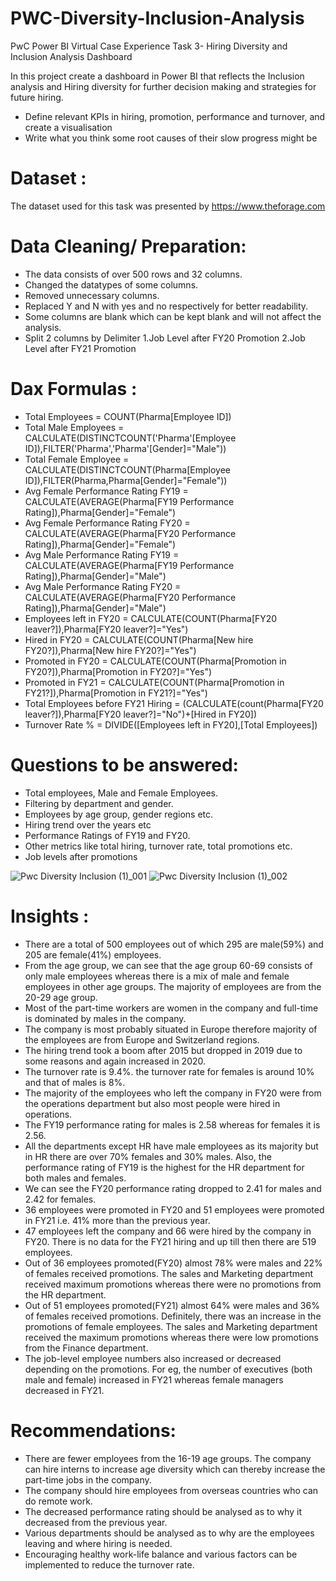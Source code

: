 # PWC-Diversity-Inclusion-Analysis
PwC Power BI Virtual Case Experience Task 3- Hiring Diversity and Inclusion Analysis Dashboard
  
  
In this project create a dashboard in Power BI that reflects the Inclusion analysis and Hiring diversity for further decision making and strategies for future hiring.

- Define relevant KPIs in hiring, promotion, performance and turnover, and create a visualisation
- Write what you think some root causes of their slow progress might be

# Dataset :
The dataset used for this task was presented by https://www.theforage.com

# Data Cleaning/ Preparation:

- The data consists of over 500 rows and 32 columns.
- Changed the datatypes of some columns.
- Removed unnecessary columns.
- Replaced Y and N with yes and no respectively for better readability.
- Some columns are blank which can be kept blank and will not affect the analysis.
- Split 2 columns by Delimiter 1.Job Level after FY20 Promotion 2.Job Level after FY21 Promotion

# Dax Formulas :

- Total Employees = COUNT(Pharma[Employee ID])
- Total Male Employees = CALCULATE(DISTINCTCOUNT('Pharma'[Employee ID]),FILTER('Pharma','Pharma'[Gender]="Male"))
- Total Female Employee = CALCULATE(DISTINCTCOUNT(Pharma[Employee ID]),FILTER(Pharma,Pharma[Gender]="Female"))
- Avg Female Performance Rating FY19 = CALCULATE(AVERAGE(Pharma[FY19 Performance Rating]),Pharma[Gender]="Female")
- Avg Female Performance Rating FY20 = CALCULATE(AVERAGE(Pharma[FY20 Performance Rating]),Pharma[Gender]="Female")
- Avg Male Performance Rating FY19 = CALCULATE(AVERAGE(Pharma[FY19 Performance Rating]),Pharma[Gender]="Male")
- Avg Male Performance Rating FY20 = CALCULATE(AVERAGE(Pharma[FY20 Performance Rating]),Pharma[Gender]="Male")
- Employees left in FY20 = CALCULATE(COUNT(Pharma[FY20 leaver?]),Pharma[FY20 leaver?]="Yes")
- Hired in FY20 = CALCULATE(COUNT(Pharma[New hire FY20?]),Pharma[New hire FY20?]="Yes")
- Promoted in FY20 = CALCULATE(COUNT(Pharma[Promotion in FY20?]),Pharma[Promotion in FY20?]="Yes")
- Promoted in FY21 = CALCULATE(COUNT(Pharma[Promotion in FY21?]),Pharma[Promotion in FY21?]="Yes")
- Total Employees before FY21 Hiring = (CALCULATE(count(Pharma[FY20 leaver?]),Pharma[FY20 leaver?]="No")+[Hired in FY20])
- Turnover Rate % = DIVIDE([Employees left in FY20],[Total Employees])

# Questions to be answered:
- Total employees, Male and Female Employees.
- Filtering by department and gender.
- Employees by age group, gender regions etc.
- Hiring trend over the years etc
- Performance Ratings of FY19 and FY20.
- Other metrics like total hiring, turnover rate, total promotions etc.
- Job levels after promotions

![Pwc Diversity   Inclusion (1)_001](https://github.com/Bhagyaak47/PWC-Diversity-Inclusion-Analysis/assets/152842490/69c87dd8-66ac-4f61-98c9-5a57bac07065)
![Pwc Diversity   Inclusion (1)_002](https://github.com/Bhagyaak47/PWC-Diversity-Inclusion-Analysis/assets/152842490/d693987b-5a65-428e-9afd-46ba88ffda00)


# Insights :
- There are a total of 500 employees out of which 295 are male(59%) and 205 are female(41%) employees.
- From the age group, we can see that the age group 60-69 consists of only male employees whereas there is a mix of male and female employees in other age groups. The majority of employees are from the 20-29 age group.
- Most of the part-time workers are women in the company and full-time is dominated by males in the company.
- The company is most probably situated in Europe therefore majority of the employees are from Europe and Switzerland regions.
- The hiring trend took a boom after 2015 but dropped in 2019 due to some reasons and again increased in 2020.
- The turnover rate is 9.4%. the turnover rate for females is around 10% and that of males is 8%.
- The majority of the employees who left the company in FY20 were from the operations department but also most people were hired in operations.
- The FY19 performance rating for males is 2.58 whereas for females it is 2.56.
- All the departments except HR have male employees as its majority but in HR there are over 70% females and 30% males. Also, the performance rating of FY19 is the highest for the HR department for both males and females.
- We can see the FY20 performance rating dropped to 2.41 for males and 2.42 for females.
- 36 employees were promoted in FY20 and 51 employees were promoted in FY21 i.e. 41% more than the previous year.
- 47 employees left the company and 66 were hired by the company in FY20. There is no data for the FY21 hiring and up till then there are 519 employees.
- Out of 36 employees promoted(FY20) almost 78% were males and 22% of females received promotions. The sales and Marketing department received maximum promotions whereas there were no promotions from the HR department.
- Out of 51 employees promoted(FY21) almost 64% were males and 36% of females received promotions. Definitely, there was an increase in the promotions of female employees. The sales and Marketing department received the maximum promotions whereas there were low promotions from the Finance department.
- The job-level employee numbers also increased or decreased depending on the promotions. For eg, the number of executives (both male and female) increased in FY21 whereas female managers decreased in FY21.

# Recommendations:
- There are fewer employees from the 16-19 age groups. The company can hire interns to increase age diversity which can thereby increase the part-time jobs in the company.
- The company should hire employees from overseas countries who can do remote work.
- The decreased performance rating should be analysed as to why it decreased from the previous year.
- Various departments should be analysed as to why are the employees leaving and where hiring is needed.
- Encouraging healthy work-life balance and various factors can be implemented to reduce the turnover rate.
